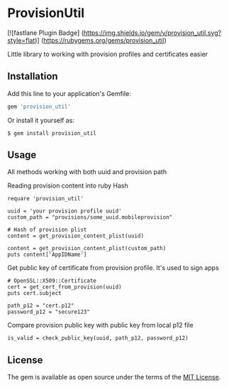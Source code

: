 # ProvisionUtil 

[![fastlane Plugin Badge]
(https://img.shields.io/gem/v/provision_util.svg?style=flat)]
(https://rubygems.org/gems/provision_util)


Little library to working with provision profiles and certificates easier 

## Installation

Add this line to your application's Gemfile:

```ruby
gem 'provision_util'
```


Or install it yourself as:

    $ gem install provision_util

## Usage

All methods working with both uuid and provision path

Reading provision content into ruby Hash

    requare 'provision_util'
    
    uuid = 'your provision profile uuid'
    custom_path = "provisions/some_uuid.mobileprovision"
    
    # Hash of provision plist
    content = get_provision_content_plist(uuid)
    
    content = get_provision_content_plist(custom_path)
    puts content['AppIDName']
    
Get public key of certificate from provision profile. It's used to sign apps

    # OpenSSL::X509::Certificate 
    cert = get_cert_from_provision(uuid)
    puts cert.subject
    
    path_p12 = "cert.p12"
    password_p12 = "secure123"
    
Compare provision public key with public key from local p12 file

    is_valid = check_public_key(uuid, path_p12, password_p12)

## License

The gem is available as open source under the terms of the [MIT License](http://opensource.org/licenses/MIT).


